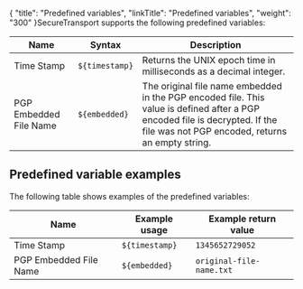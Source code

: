 {
    "title": "Predefined variables",
    "linkTitle": "Predefined variables",
    "weight": "300"
}SecureTransport supports the following predefined variables:

<table cellspacing="0">
   <col/>
   <col/>
   <col/>
   <thead>
      <tr>
         <th>Name</th>
         <th>Syntax</th>
         <th>Description</th>
      </tr>
   </thead>
   <tbody>
      <tr>
         <td>Time Stamp         </td>
         <td><code>${timestamp}</code>
         </td>
         <td>Returns the UNIX epoch time in milliseconds as a decimal integer.         </td>
      </tr>
      <tr>
         <td>PGP Embedded File Name         </td>
         <td><code>${embedded}</code>
         </td>
         <td>The original file name embedded in the PGP encoded file. This value is defined after a PGP encoded file is decrypted. If the file was not PGP encoded, returns an empty string.         </td>
      </tr>
   </tbody>
</table>

## Predefined variable examples

The following table shows examples of the predefined variables:

<table cellspacing="0">
   <col/>
   <col/>
   <col/>
   <thead>
      <tr>
         <th>Name</th>
         <th>Example usage</th>
         <th>Example return value</th>
      </tr>
   </thead>
   <tbody>
      <tr>
         <td>Time Stamp         </td>
         <td><code>${timestamp}</code>
         </td>
         <td><code>1345652729052</code>
         </td>
      </tr>
      <tr>
         <td>PGP Embedded File Name         </td>
         <td><code>${embedded}</code>
         </td>
         <td><code>original-file-name.txt</code>
         </td>
      </tr>
   </tbody>
</table>

